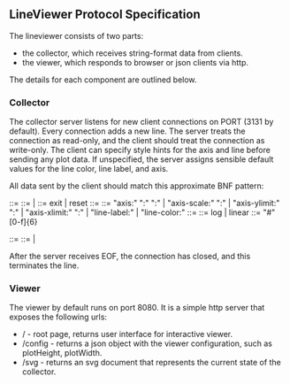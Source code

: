 ## LineViewer Protocol Specification

The lineviewer consists of two parts:
 * the collector, which receives string-format data from clients.
 * the viewer, which responds to browser or json clients via http.

The details for each component are outlined below.

### Collector

The collector server listens for new client connections on PORT (3131 by
default). Every connection adds a new line. The server treats the connection as
read-only, and the client should treat the connection as write-only.  The
client can specify style hints for the axis and line before sending any plot
data. If unspecified, the server assigns sensible default values for the line
color, line label, and axis. 

All data sent by the client should match this approximate BNF pattern:

  <all-data> ::= <directives> <value-stream>
  <directives> ::= <style-set> | <command> <EOL>
  <command> ::= exit | reset
  <style-set> ::= <style-set> <style-element> <EOL> 
  <style-element> ::= "axis:" <axis-name> ":" <x-label> ":" <y-label> |
	                    "axis-scale:" <x-scale> ":" <y-scale> |
	                    "axis-ylimit:" <ymin> ":" <ymax> |
	                    "axis-xlimit:" <xmin> ":" <xmax> |
	                    "line-label:" <line-name> |
	                    "line-color:" <line-color>
  <x-scale> ::= <ignored>
  <y-scale> ::= log | linear
	<line-color> ::= "#" [0-f]{6}

  <value-stream> ::= <value-stream> <value>
  <value> ::= <float> <EOL> | <EOF>

After the server receives EOF, the connection has closed, and this terminates
the line.

### Viewer

The viewer by default runs on port 8080. It is a simple http server that
exposes the following urls:

 * / - root page, returns user interface for interactive viewer.
 * /config - returns a json object with the viewer configuration, such as
   plotHeight, plotWidth.
 * /svg - returns an svg document that represents the current state of the collector.
